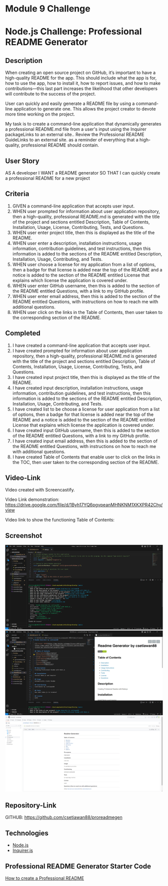 # Module 9 Challenge

# Node.js Challenge: Professional README Generator

## Description

When creating an open source project on GitHub, it’s important to have a high-quality README for the app. This should include what the app is for, how to use the app, how to install it, how to report issues, and how to make contributions—this last part increases the likelihood that other developers will contribute to the success of the project.

User can quickly and easily generate a README file by using a command-line application to generate one. This allows the project creator to devote more time working on the project.

My task is to create a command-line application that dynamically generates a professional README.md file from a user's input using the Inquirer packageLinks to an external site.. Review the Professional README GuideLinks to an external site. as a reminder of everything that a high-quality, professional README should contain.

## User Story

AS A developer
I WANT a README generator
SO THAT I can quickly create a professional README for a new project

## Criteria

1. GIVEN a command-line application that accepts user input.
2. WHEN user prompted for information about user application repository, then a high-quality, professional README.md is generated with the title of the project and sections entitled Description, Table of Contents, Installation, Usage, License, Contributing, Tests, and Questions.
3. WHEN user enter project title, then this is displayed as the title of the README.
4. WHEN user enter a description, installation instructions, usage information, contribution guidelines, and test instructions, then this information is added to the sections of the README entitled Description, Installation, Usage, Contributing, and Tests.
5. WHEN user choose a license for my application from a list of options, then a badge for that license is added near the top of the README and a notice is added to the section of the README entitled License that explains which license the application is covered under.
6. WHEN user enter GitHub username, then this is added to the section of the README entitled Questions, with a link to my GitHub profile.
7. WHEN user enter email address, then this is added to the section of the README entitled Questions, with instructions on how to reach me with additional questions.
8. WHEN user click on the links in the Table of Contents, then user taken to the corresponding section of the README.

## Completed

1. I have created a command-line application that accepts user input.
2. I have created prompted for information about user application repository, then a high-quality, professional README.md is generated with the title of the project and sections entitled Description, Table of Contents, Installation, Usage, License, Contributing, Tests, and Questions.
3. I have created input project title, then this is displayed as the title of the README.
4. I have created input description, installation instructions, usage information, contribution guidelines, and test instructions, then this information is added to the sections of the README entitled Description, Installation, Usage, Contributing, and Tests.
5. I have created list to be choose a license for user application from a list of options, then a badge for that license is added near the top of the README and a notice is added to the section of the README entitled License that explains which license the application is covered under.
6. I have created input GitHub username, then this is added to the section of the README entitled Questions, with a link to my GitHub profile.
7. I have created input email address, then this is added to the section of the README entitled Questions, with instructions on how to reach me with additional questions.
8. I have created Table of Contents that enable user to click on the links in the TOC, then user taken to the corresponding section of the README.

## Video-Link

Video created with Screencastify.

Video Link demonstration: https://drive.google.com/file/d/1Byh17YQ6pgvpeanMHNKNM1XKXPR42Chy/view

Video link to show the functioning Table of Contents:

## Screenshot

![Generating Readme questions](screenshot1.jpg)
![Readme on Visual Code Editor](screenshot2.jpg)
![Readme on Github](screenshot3.jpg)

## Repository-Link

GITHUB: https://github.com/csetiawan88/proreadmegen

## Technologies

- [Node.js](https://nodejs.org/)
- [Inquirer.js](https://www.npmjs.com/package/inquirer)

## Professional README Generator Starter Code

[How to create a Professional README](https://coding-boot-camp.github.io/full-stack/github/professional-readme-guide)
